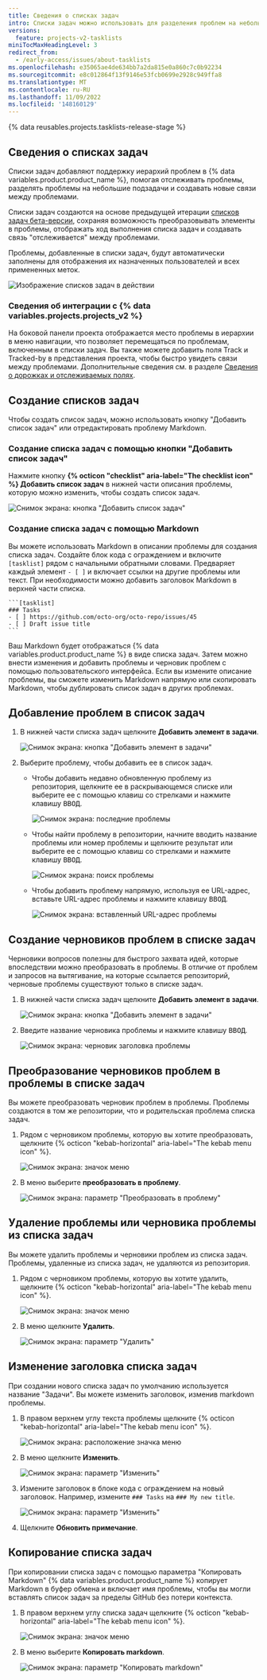 ```yaml
---
title: Сведения о списках задач
intro: Списки задач можно использовать для разделения проблем на небольшие подзадачи.
versions:
  feature: projects-v2-tasklists
miniTocMaxHeadingLevel: 3
redirect_from:
  - /early-access/issues/about-tasklists
ms.openlocfilehash: e35065ae4de634bb7a2da815e0a860c7c0b92234
ms.sourcegitcommit: e8c012864f13f9146e53fcb0699e2928c949ffa8
ms.translationtype: MT
ms.contentlocale: ru-RU
ms.lasthandoff: 11/09/2022
ms.locfileid: '148160129'
---
```

{% data reusables.projects.tasklists-release-stage %}

## Сведения о списках задач

Списки задач добавляют поддержку иерархий проблем в {% data variables.product.product_name %}, помогая отслеживать проблемы, разделять проблемы на небольшие подзадачи и создавать новые связи между проблемами.

Списки задач создаются на основе предыдущей итерации [списков задач бета-версии](/get-started/writing-on-github/working-with-advanced-formatting/about-task-lists), сохраняя возможность преобразовывать элементы в проблемы, отображать ход выполнения списка задач и создавать связь "отслеживается" между проблемами.

Проблемы, добавленные в списки задач, будут автоматически заполнены для отображения их назначенных пользователей и всех примененных меток.

![Изображение списков задач в действии](/assets/images/help/issues/tasklist-hero.png)

### Сведения об интеграции с {% data variables.projects.projects_v2 %}

 На боковой панели проекта отображается место проблемы в иерархии в меню навигации, что позволяет перемещаться по проблемам, включенным в списки задач. Вы также можете добавить поля Track и Tracked-by в представления проекта, чтобы быстро увидеть связи между проблемами. Дополнительные сведения см. в разделе [Сведения о дорожках и отслеживаемых полях](/issues/planning-and-tracking-with-projects/understanding-fields/about-tracks-and-tracked-by-fields).

## Создание списков задач

Чтобы создать список задач, можно использовать кнопку "Добавить список задач" или отредактировать проблему Markdown.

### Создание списка задач с помощью кнопки "Добавить список задач"

Нажмите кнопку **{% octicon "checklist" aria-label="The checklist icon" %} Добавить список задач** в нижней части описания проблемы, которую можно изменить, чтобы создать список задач.

![Снимок экрана: кнопка "Добавить список задач"](/assets/images/help/issues/tasklist-add-tasklist-button.png)

### Создание списка задач с помощью Markdown

Вы можете использовать Markdown в описании проблемы для создания списка задач. Создайте блок кода с ограждением и включите `[tasklist]` рядом с начальными обратными словами. Предваряет каждый элемент `- [ ]` и включает ссылки на другие проблемы или текст. При необходимости можно добавить заголовок Markdown в верхней части списка. 

````
```[tasklist]
### Tasks
- [ ] https://github.com/octo-org/octo-repo/issues/45
- [ ] Draft issue title
```
````

Ваш Markdown будет отображаться {% data variables.product.product_name %} в виде списка задач. Затем можно внести изменения и добавить проблемы и черновик проблем с помощью пользовательского интерфейса. Если вы измените описание проблемы, вы сможете изменить Markdown напрямую или скопировать Markdown, чтобы дублировать список задач в других проблемах.



## Добавление проблем в список задач

1. В нижней части списка задач щелкните **Добавить элемент в задачи**.
   
   ![Снимок экрана: кнопка "Добавить элемент в задачи"](/assets/images/help/issues/add-new-tasklist-button.png)
   
1. Выберите проблему, чтобы добавить ее в список задач.
   
   * Чтобы добавить недавно обновленную проблему из репозитория, щелкните ее в раскрывающемся списке или выберите ее с помощью клавиш со стрелками и нажмите клавишу <kbd>ВВОД</kbd>. 
     
     ![Снимок экрана: последние проблемы](/assets/images/help/issues/select-recent-issue.png)
     
   * Чтобы найти проблему в репозитории, начните вводить название проблемы или номер проблемы и щелкните результат или выберите ее с помощью клавиш со стрелками и нажмите клавишу <kbd>ВВОД</kbd>.
     
     ![Снимок экрана: поиск проблемы](/assets/images/help/issues/search-for-issue.png)
     
   * Чтобы добавить проблему напрямую, используя ее URL-адрес, вставьте URL-адрес проблемы и нажмите клавишу <kbd>ВВОД</kbd>.
        
     ![Снимок экрана: вставленный URL-адрес проблемы](/assets/images/help/issues/paste-issue-url.png)
     

## Создание черновиков проблем в списке задач

Черновики вопросов полезны для быстрого захвата идей, которые впоследствии можно преобразовать в проблемы. В отличие от проблем и запросов на вытягивание, на которые ссылается репозиторий, черновые проблемы существуют только в списке задач.

1. В нижней части списка задач щелкните **Добавить элемент в задачи**.
   
   ![Снимок экрана: кнопка "Добавить элемент в задачи"](/assets/images/help/issues/add-new-tasklist-button.png)
   
1. Введите название черновика проблемы и нажмите клавишу <kbd>ВВОД</kbd>.
   
   ![Снимок экрана: черновик заголовка проблемы](/assets/images/help/issues/add-draft-issue-to-tasklist.png)
   

## Преобразование черновиков проблем в проблемы в списке задач

Вы можете преобразовать черновик проблем в проблемы. Проблемы создаются в том же репозитории, что и родительская проблема списка задач.

1. Рядом с черновиком проблемы, которую вы хотите преобразовать, щелкните {% octicon "kebab-horizontal" aria-label="The kebab menu icon" %}.
   
   ![Снимок экрана: значок меню](/assets/images/help/issues/tasklist-item-kebab.png)
   
1. В меню выберите **преобразовать в проблему**.
   
   ![Снимок экрана: параметр "Преобразовать в проблему"](/assets/images/help/issues/tasklist-convert-to-issue.png)
   

## Удаление проблемы или черновика проблемы из списка задач

Вы можете удалить проблемы и черновики проблем из списка задач. Проблемы, удаленные из списка задач, не удаляются из репозитория.

1. Рядом с черновиком проблемы, которую вы хотите удалить, щелкните {% octicon "kebab-horizontal" aria-label="The kebab menu icon" %}.
   
   ![Снимок экрана: значок меню](/assets/images/help/issues/tasklist-item-kebab.png)
   
1. В меню щелкните **Удалить**.
   
   ![Снимок экрана: параметр "Удалить"](/assets/images/help/issues/tasklist-remove.png)
   
## Изменение заголовка списка задач

При создании нового списка задач по умолчанию используется название "Задачи". Вы можете изменить заголовок, изменив markdown проблемы.

1. В правом верхнем углу текста проблемы щелкните {% octicon "kebab-horizontal" aria-label="The kebab menu icon" %}.
   
   ![Снимок экрана: расположение значка меню](/assets/images/help/issues/comment-menu.png)
   
1. В меню щелкните **Изменить**.
   
   ![Снимок экрана: параметр "Изменить"](/assets/images/help/issues/comment-menu-edit.png)
   
1. Измените заголовок в блоке кода с ограждением на новый заголовок. Например, измените `### Tasks` на `### My new title`. 
   
   ![Снимок экрана: параметр "Изменить"](/assets/images/help/issues/edit-tasklist-title.png)
   
1. Щелкните **Обновить примечание**.

## Копирование списка задач

При копировании списка задач с помощью параметра "Копировать Markdown" {% data variables.product.product_name %} копирует Markdown в буфер обмена и включает имя проблемы, чтобы вы могли вставлять список задач за пределы GitHub без потери контекста. 

1. В правом верхнем углу списка задач щелкните {% octicon "kebab-horizontal" aria-label="The kebab menu icon" %}.
   
   ![Снимок экрана: значок меню](/assets/images/help/issues/tasklist-kebab.png)
   
1. В меню выберите **Копировать markdown**.
   
   ![Снимок экрана: параметр "Копировать markdown"](/assets/images/help/issues/tasklist-copy-markdown.png)
   
